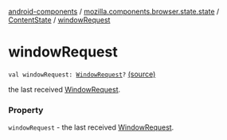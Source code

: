 [android-components](../../index.md) / [mozilla.components.browser.state.state](../index.md) / [ContentState](index.md) / [windowRequest](./window-request.md)

# windowRequest

`val windowRequest: `[`WindowRequest`](../../mozilla.components.concept.engine.window/-window-request/index.md)`?` [(source)](https://github.com/mozilla-mobile/android-components/blob/master/components/browser/state/src/main/java/mozilla/components/browser/state/state/ContentState.kt#L49)

the last received [WindowRequest](../../mozilla.components.concept.engine.window/-window-request/index.md).

### Property

`windowRequest` - the last received [WindowRequest](../../mozilla.components.concept.engine.window/-window-request/index.md).